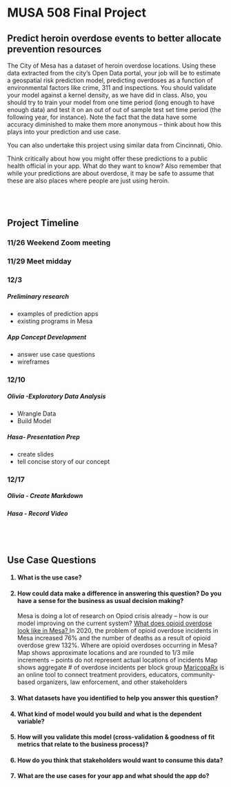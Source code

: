 # MUSA 508 Final Project 

## Predict heroin overdose events to better allocate prevention resources 

The City of Mesa has a dataset of heroin overdose locations. Using these data extracted from the city’s Open Data portal, your job will be to estimate a geospatial risk prediction model, predicting overdoses as a function of environmental factors like crime, 311 and inspections. You should validate your model against a kernel density, as we have did in class. Also, you should try to train your model from one time period (long enough to have enough data) and test it on an out of out of sample test set time period (the following year, for instance). Note the fact that the data have some accuracy diminished to make them more anonymous – think about how this plays into your prediction and use case. 

You can also undertake this project using similar data from Cincinnati, Ohio. 

Think critically about how you might offer these predictions to a public health official in your app. What do they want to know? Also remember that while your predictions are about overdose, it may be safe to assume that these are also places where people are just using heroin. 

<br></br>
## Project Timeline 


### 11/26 Weekend Zoom meeting   


### 11/29 Meet midday 


### 12/3 
##### Preliminary research 
*   examples of prediction apps  
*   existing programs in Mesa 
##### App Concept Development   
*   answer use case questions  
*   wireframes 


### 12/10 
##### Olivia -Exploratory Data Analysis 
*   Wrangle Data  
*   Build Model  
##### Hasa- Presentation Prep   
*   create slides 
*   tell concise story of our concept 


### 12/17 
##### Olivia - Create Markdown 
##### Hasa - Record Video 

<br></br>
## Use Case Questions 

<ol>
    
#### <li> What is the use case?  </li>
    
#### <li> How could data make a difference in answering this question? Do you have a sense for the business as usual decision making? </li>

Mesa is doing a lot of research on Opiod crisis already – how is our model improving on the current system? [What does opioid overdose look like in Mesa? ](https://data.mesaaz.gov/stories/s/Opioid-Overdose-A-Public-Health-Emergency/ma3e-anqw/) 
In 2020, the problem of opioid overdose incidents in Mesa increased 76% and the number of deaths as a result of opioid overdose grew 132%. 
Where are opioid overdoses occurring in Mesa? Map shows approximate locations and are rounded to 1/3 mile increments – points do not represent actual locations of incidents 
Map shows aggregate # of overdose incidents per block group 
[MaricopaRx](https://www.maricoparx.org/) is an online tool to connect treatment providers, educators, community-based organizers, law enforcement, and other stakeholders 

#### <li>What datasets have you identified to help you answer this question? </li>

#### <li>What kind of model would you build and what is the dependent variable? </li>

#### <li>How will you validate this model (cross-validation & goodness of fit metrics that relate to the business process)? </li>

#### <li>How do you think that stakeholders would want to consume this data? </li>

#### <li>What are the use cases for your app and what should the app do? </li>
    
</ol>


